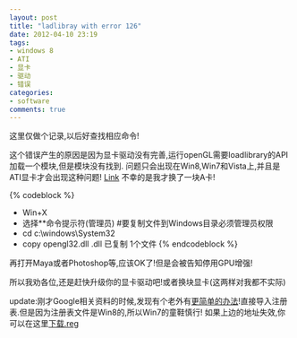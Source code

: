 ```yaml
---
layout: post
title: "ladlibray with error 126"
date: 2012-04-10 23:19
tags: 
- windows 8 
- ATI 
- 显卡 
- 驱动 
- 错误
categories: 
- software
comments: true
---
```


这里仅做个记录,以后好查找相应命令!

这个错误产生的原因是因为显卡驱动没有完善,运行openGL需要loadlibrary的API加载一个模块,但是模块没有找到. 问题只会出现在Win8,Win7和Vista上,并且是ATI显卡才会出现这种问题! [Link](http://www.tomshardware.com/forum/284973-33-catalyst-breaks-opengl-games) 不幸的是我才换了一块A卡!

{% codeblock %}
* Win+X
* 选择**命令提示符(管理员) #要复制文件到Windows目录必须管理员权限
* cd c:\windows\System32
* copy opengl32.dll .dll
已复制		1个文件
{% endcodeblock %}

再打开Maya或者Photoshop等,应该OK了!但是会被告知停用GPU增强! 

所以我劝各位,还是赶快升级你的显卡驱动吧!或者换块显卡(这两样对我都不实际)

update:刚才Google相关资料的时候,发现有个老外有[更简单的办法](http://www.withinwindows.com/2012/03/31/loadlibrary-failed-with-error-126-redux/)!直接导入注册表.但是因为注册表文件是Win8的,所以Win7的童鞋慎行! 如果上边的地址失效,你可以在这里[下载.reg](http://hivan.me/downloads/code/Windows/ati_w8_opengl_64bit.reg)